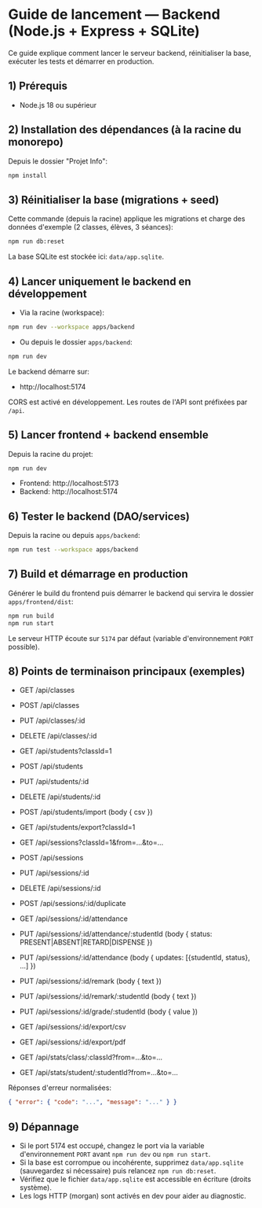 # Guide de lancement — Backend (Node.js + Express + SQLite)

Ce guide explique comment lancer le serveur backend, réinitialiser la base, exécuter les tests et démarrer en production.

## 1) Prérequis
- Node.js 18 ou supérieur

## 2) Installation des dépendances (à la racine du monorepo)
Depuis le dossier "Projet Info":
```bash
npm install
```

## 3) Réinitialiser la base (migrations + seed)
Cette commande (depuis la racine) applique les migrations et charge des données d'exemple (2 classes, élèves, 3 séances):
```bash
npm run db:reset
```
La base SQLite est stockée ici: `data/app.sqlite`.

## 4) Lancer uniquement le backend en développement
- Via la racine (workspace):
```bash
npm run dev --workspace apps/backend
```
- Ou depuis le dossier `apps/backend`:
```bash
npm run dev
```
Le backend démarre sur:
- http://localhost:5174

CORS est activé en développement. Les routes de l'API sont préfixées par `/api`.

## 5) Lancer frontend + backend ensemble
Depuis la racine du projet:
```bash
npm run dev
```
- Frontend: http://localhost:5173
- Backend: http://localhost:5174

## 6) Tester le backend (DAO/services)
Depuis la racine ou depuis `apps/backend`:
```bash
npm run test --workspace apps/backend
```

## 7) Build et démarrage en production
Générer le build du frontend puis démarrer le backend qui servira le dossier `apps/frontend/dist`:
```bash
npm run build
npm run start
```
Le serveur HTTP écoute sur `5174` par défaut (variable d'environnement `PORT` possible).

## 8) Points de terminaison principaux (exemples)
- GET /api/classes
- POST /api/classes
- PUT /api/classes/:id
- DELETE /api/classes/:id

- GET /api/students?classId=1
- POST /api/students
- PUT /api/students/:id
- DELETE /api/students/:id
- POST /api/students/import (body { csv })
- GET /api/students/export?classId=1

- GET /api/sessions?classId=1&from=...&to=...
- POST /api/sessions
- PUT /api/sessions/:id
- DELETE /api/sessions/:id
- POST /api/sessions/:id/duplicate

- GET /api/sessions/:id/attendance
- PUT /api/sessions/:id/attendance/:studentId  (body { status: PRESENT|ABSENT|RETARD|DISPENSE })
- PUT /api/sessions/:id/attendance            (body { updates: [{studentId, status}, ...] })

- PUT /api/sessions/:id/remark                (body { text })
- PUT /api/sessions/:id/remark/:studentId     (body { text })
- PUT /api/sessions/:id/grade/:studentId      (body { value })

- GET /api/sessions/:id/export/csv
- GET /api/sessions/:id/export/pdf

- GET /api/stats/class/:classId?from=...&to=...
- GET /api/stats/student/:studentId?from=...&to=...

Réponses d'erreur normalisées:
```json
{ "error": { "code": "...", "message": "..." } }
```

## 9) Dépannage
- Si le port 5174 est occupé, changez le port via la variable d'environnement `PORT` avant `npm run dev` ou `npm run start`.
- Si la base est corrompue ou incohérente, supprimez `data/app.sqlite` (sauvegardez si nécessaire) puis relancez `npm run db:reset`.
- Vérifiez que le fichier `data/app.sqlite` est accessible en écriture (droits système).
- Les logs HTTP (morgan) sont activés en dev pour aider au diagnostic.
